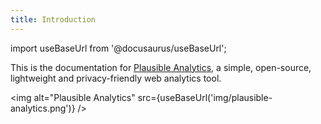 ```yaml
---
title: Introduction
--- 
```


import useBaseUrl from '@docusaurus/useBaseUrl';

This is the documentation for [Plausible Analytics](https://plausible.io/), a simple, open-source, lightweight and privacy-friendly web analytics tool. 

<img alt="Plausible Analytics" src={useBaseUrl('img/plausible-analytics.png')} />
